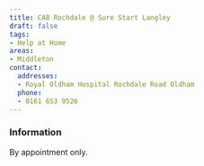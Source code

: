 ```yaml
---
title: CAB Rochdale @ Sure Start Langley
draft: false
tags:
- Help at Home
areas:
- Middleton
contact:
  addresses:
  - Royal Oldham Hospital Rochdale Road Oldham
  phone:
  - 0161 653 9526
---
```


### Information
By appointment only.

